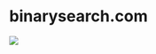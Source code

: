 # binarysearch.com
<img align="center" src="https://github-readme-stats.vercel.app/api/pin/?username=IArihantI&theme=" />
